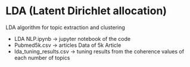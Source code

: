 # LDA (Latent Dirichlet allocation)
LDA algorithm for topic extraction and clustering
* LDA NLP.ipynb -> jupyter notebook of the code
* Pubmed5k.csv -> articles Data of 5k Article
* lda_tuning_results.csv -> tuning results from the coherence values of each number of topics
